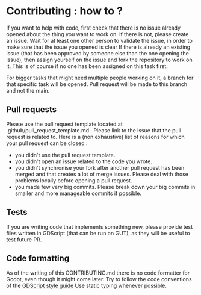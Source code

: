 # Contributing : how to ?

If you want to help with code, first check that there is no issue already opened about the thing you want to work on. If there is not, please create an issue. Wait for at least one other person to validate the issue, in order to make sure that the issue you opened is clear
If there is already an existing issue (that has been approved by someone else than the one opening the issue), then assign yourself on the issue and fork the repository to work on it. This is of course if no one has been assigned on this task first.

For bigger tasks that might need multiple people working on it, a branch for that specific task will be opened. Pull request will be made to this branch and not the main.

## Pull requests

Please use the pull request template located at .github/pull_request_template.md . Please link to the issue that the pull request is related to. Here is a (non exhaustive) list of reasons for which your pull request can be closed :
- you didn't use the pull request template.
- you didn't open an issue related to the code you wrote.
- you didn't synchronise your fork after another pull request has been merged and that creates a lot of merge issues. Please deal with those problems locally before opening a pull request.
- you made few very big commits. Please break down your big commits in smaller and more manageable commits if possible.

## Tests

If you are writing code that implements something new, please provide test files written in GDScript (that can be run on GUT), as they will be useful to test future PR.

## Code formatting

As of the writing of this CONTRIBUTING.md there is no code formatter for Godot, even though it might come later. Try to follow the code conventions of the [GDScript style guide](https://docs.godotengine.org/en/stable/tutorials/scripting/gdscript/gdscript_styleguide.html)
Use static typing whenever possible.
